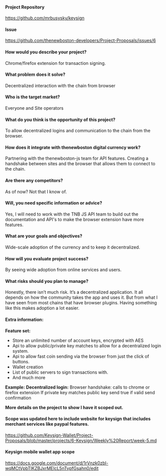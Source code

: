 #### Project Repository
https://github.com/mrbusysky/keysign

#### Issue 
https://github.com/thenewboston-developers/Project-Proposals/issues/6



#### How would you describe your project?
Chrome/firefox extension for transaction signing.

#### What problem does it solve?
Decentralized interaction with the chain from browser

#### Who is the target market?
Everyone and Site operators

#### What do you think is the opportunity of this project?
To allow decentralized logins and communication to the chain from the browser.

#### How does it integrate with thenewboston digital currency work?
Partnering with the thenewboston-js team for API features. Creating a handshake between sites and the browser that allows them to connect to the chain.

#### Are there any competitors?
As of now? Not that I know of.

#### Will, you need specific information or advice?
Yes, I will need to work with the TNB JS API team to build out the documentation and API's to make the browser extension have more features.

#### What are your goals and objectives?
Wide-scale adoption of the currency and to keep it decentralized.

#### How will you evaluate project success?
By seeing wide adoption from online services and users.

#### What risks should you plan to manage?
Honestly, there isn’t much risk. It’s a decentralized application. It all depends on how the community takes the app and uses it. But from what I have seen from most chains that have browser plugins. Having something like this makes adoption a lot easier.

#### Extra information:

**Feature set:**
- Store an unlimited number of account keys, encrypted with AES
- Api to allow public/private key matches to allow for a decentralized login system.
- Api to allow fast coin sending via the browser from just the click of buttons.
- Wallet creation
- List of public servers to sign transactions with.
- And much more

**Example:**
**Decentralized login:**
Browser handshake: calls to chrome or firefox extension 
If private key matches public key send true if valid send confirmation



**More details on the project to show I have it scoped out.**


#### Scope was updated here to include website for keysign that includes merchant services like paypal features.
https://github.com/Keysign-Wallet/Project-Proposals/blob/master/projects/6-Keysign/Weekly%20Report/week-5.md

#### Keysign mobile wallet app scope
https://docs.google.com/document/d/1rVnzk0zbl-wqMCtVpbTlKZBJxrMElcL5nTvpfGsahn0/edit
